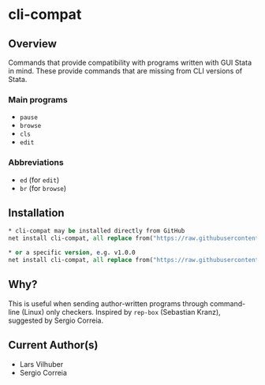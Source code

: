 # cli-compat

## Overview

Commands that provide compatibility with programs written with GUI Stata in mind.
These provide commands that are missing from CLI versions of Stata.

### Main programs

- `pause`
- `browse`
- `cls`
- `edit`

### Abbreviations

- `ed` (for `edit`)
- `br` (for `browse`)

## Installation

```stata
* cli-compat may be installed directly from GitHub
net install cli-compat, all replace from("https://raw.githubusercontent.com/aeadataeditor/cli-compat-stata/master")
```

```stata
* or a specific version, e.g. v1.0.0
net install cli-compat, all replace from("https://raw.githubusercontent.com/aeadataeditor/cli-compat-stata/v1.0.0/")
```

## Why?

This is useful when sending author-written programs through command-line (Linux) only checkers. Inspired by `rep-box` (Sebastian Kranz), suggested by Sergio Correia.

## Current Author(s)

 - Lars Vilhuber
 - Sergio Correia
